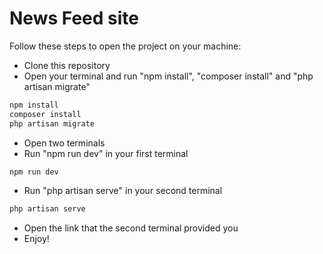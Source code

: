 # News Feed site

Follow these steps to open the project on your machine:

- Clone this repository
- Open your terminal and run "npm install", "composer install" and "php artisan migrate"
```js
npm install
composer install
php artisan migrate
```
- Open two terminals
- Run "npm run dev" in your first terminal
```js
npm run dev
```
- Run "php artisan serve" in your second terminal
```js
php artisan serve
```
- Open the link that the second terminal provided you 
- Enjoy!
